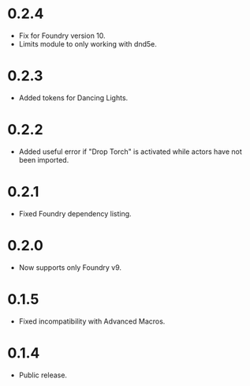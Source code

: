 # 0.2.4
* Fix for Foundry version 10.
* Limits module to only working with dnd5e.

# 0.2.3
* Added tokens for Dancing Lights.

# 0.2.2
* Added useful error if "Drop Torch" is activated while actors have not been imported.

# 0.2.1
* Fixed Foundry dependency listing.

# 0.2.0
* Now supports only Foundry v9.

# 0.1.5
* Fixed incompatibility with Advanced Macros.

# 0.1.4
* Public release.
